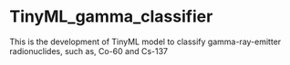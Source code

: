 # TinyML_gamma_classifier
This is the development of TinyML model to classify gamma-ray-emitter radionuclides, such as, Co-60 and Cs-137

